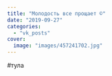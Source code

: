 ```yaml
---
title: "Молодость все прощает ©"
date: "2019-09-27"
categories: 
  - "vk_posts"
cover:
  image: "images/457241702.jpg"
---
```


#тула
